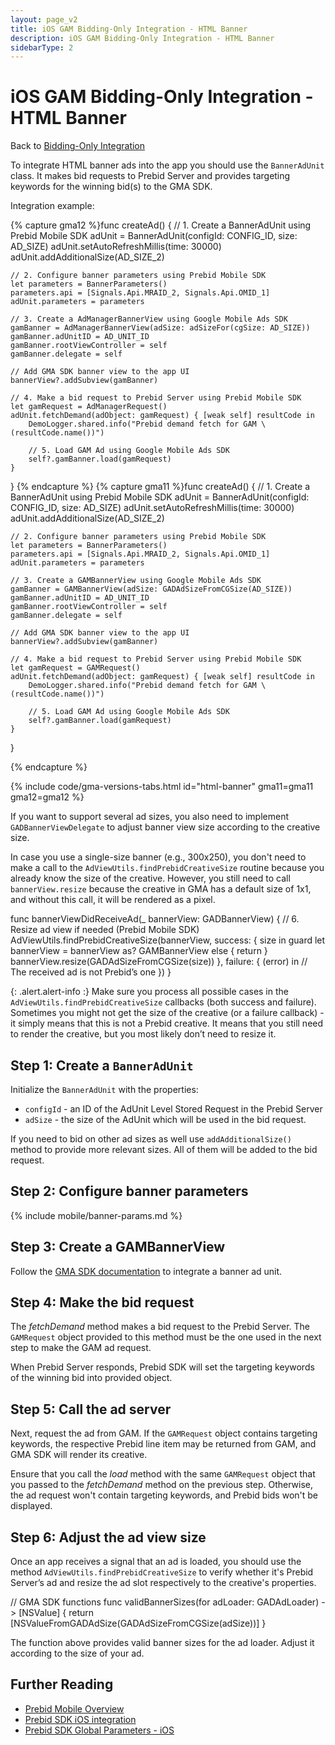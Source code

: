 ```yaml
---
layout: page_v2
title: iOS GAM Bidding-Only Integration - HTML Banner
description: iOS GAM Bidding-Only Integration - HTML Banner
sidebarType: 2
---
```


# iOS GAM Bidding-Only Integration - HTML Banner

Back to [Bidding-Only Integration](/prebid-mobile/pbm-api/ios/ios-sdk-integration-gam-original-api.html#adunit-specific-instructions)

To integrate HTML banner ads into the app you should use the `BannerAdUnit` class. It makes bid requests to Prebid Server and provides targeting keywords for the winning bid(s) to the GMA SDK.

Integration example:

{% capture gma12 %}func createAd() {
    // 1. Create a BannerAdUnit using Prebid Mobile SDK
    adUnit = BannerAdUnit(configId: CONFIG_ID, size: AD_SIZE)
    adUnit.setAutoRefreshMillis(time: 30000)
    adUnit.addAdditionalSize(AD_SIZE_2)
    
    // 2. Configure banner parameters using Prebid Mobile SDK
    let parameters = BannerParameters()
    parameters.api = [Signals.Api.MRAID_2, Signals.Api.OMID_1]
    adUnit.parameters = parameters
    
    // 3. Create a AdManagerBannerView using Google Mobile Ads SDK
    gamBanner = AdManagerBannerView(adSize: adSizeFor(cgSize: AD_SIZE))
    gamBanner.adUnitID = AD_UNIT_ID
    gamBanner.rootViewController = self
    gamBanner.delegate = self
    
    // Add GMA SDK banner view to the app UI
    bannerView?.addSubview(gamBanner)
    
    // 4. Make a bid request to Prebid Server using Prebid Mobile SDK
    let gamRequest = AdManagerRequest()
    adUnit.fetchDemand(adObject: gamRequest) { [weak self] resultCode in
        DemoLogger.shared.info("Prebid demand fetch for GAM \(resultCode.name())")
        
        // 5. Load GAM Ad using Google Mobile Ads SDK
        self?.gamBanner.load(gamRequest)
    }
}
{% endcapture %}
{% capture gma11 %}func createAd() {
    // 1. Create a BannerAdUnit using Prebid Mobile SDK
    adUnit = BannerAdUnit(configId: CONFIG_ID, size: AD_SIZE)
    adUnit.setAutoRefreshMillis(time: 30000)
    adUnit.addAdditionalSize(AD_SIZE_2)
    
    // 2. Configure banner parameters using Prebid Mobile SDK
    let parameters = BannerParameters()
    parameters.api = [Signals.Api.MRAID_2, Signals.Api.OMID_1]
    adUnit.parameters = parameters
    
    // 3. Create a GAMBannerView using Google Mobile Ads SDK
    gamBanner = GAMBannerView(adSize: GADAdSizeFromCGSize(AD_SIZE))
    gamBanner.adUnitID = AD_UNIT_ID
    gamBanner.rootViewController = self
    gamBanner.delegate = self
    
    // Add GMA SDK banner view to the app UI
    bannerView?.addSubview(gamBanner)
    
    // 4. Make a bid request to Prebid Server using Prebid Mobile SDK
    let gamRequest = GAMRequest()
    adUnit.fetchDemand(adObject: gamRequest) { [weak self] resultCode in
        DemoLogger.shared.info("Prebid demand fetch for GAM \(resultCode.name())")
        
        // 5. Load GAM Ad using Google Mobile Ads SDK
        self?.gamBanner.load(gamRequest)
    }
}

{% endcapture %}

{% include code/gma-versions-tabs.html id="html-banner" gma11=gma11 gma12=gma12 %}

If you want to support several ad sizes, you also need to implement `GADBannerViewDelegate` to adjust banner view size according to the creative size.

In case you use a single-size banner (e.g., 300x250), you don't need to make a call to the `AdViewUtils.findPrebidCreativeSize` routine because you already know the size of the creative. However, you still need to call `bannerView.resize` because the creative in GMA has a default size of 1x1, and without this call, it will be rendered as a pixel.

func bannerViewDidReceiveAd(_ bannerView: GADBannerView) {
    // 6. Resize ad view if needed (Prebid Mobile SDK)
    AdViewUtils.findPrebidCreativeSize(bannerView, success: { size in
        guard let bannerView = bannerView as? GAMBannerView else { return }
        bannerView.resize(GADAdSizeFromCGSize(size))
    }, failure: { (error) in
        // The received ad is not Prebid’s one 
    })
}

{: .alert.alert-info :}
Make sure you process all possible cases in the  `AdViewUtils.findPrebidCreativeSize` callbacks (both success and failure).  Sometimes you might not get the size of the creative (or a failure callback) - it simply means that this is not a Prebid creative.  It means that you still need to render the creative, but you most likely don’t need to resize it.

## Step 1: Create a `BannerAdUnit`

Initialize the `BannerAdUnit` with the properties:

- `configId` - an ID of the AdUnit Level Stored Request in the Prebid Server
- `adSize` - the size of the AdUnit which will be used in the bid request.

If you need to bid on other ad sizes as well use `addAdditionalSize()` method to provide more relevant sizes. All of them will be added to the bid request. 

## Step 2: Configure banner parameters

{% include mobile/banner-params.md %}

## Step 3: Create a GAMBannerView

Follow the [GMA SDK documentation](https://developers.google.com/ad-manager/mobile-ads-sdk/ios/banner) to integrate a banner ad unit. 

## Step 4: Make the bid request

The _fetchDemand_ method makes a bid request to the Prebid Server. The `GAMRequest` object provided to this method must be the one used in the next step to make the GAM ad request.

When Prebid Server responds, Prebid SDK will set the targeting keywords of the winning bid into provided object.

## Step 5: Call the ad server

Next, request the ad from GAM. If the `GAMRequest` object contains targeting keywords, the respective Prebid line item may be returned from GAM, and GMA SDK will render its creative. 

Ensure that you call the _load_ method with the same `GAMRequest` object that you passed to the _fetchDemand_ method on the previous step. Otherwise, the ad request won't contain targeting keywords, and Prebid bids won't be displayed.

## Step 6: Adjust the ad view size

Once an app receives a signal that an ad is loaded, you should use the method `AdViewUtils.findPrebidCreativeSize` to verify whether it's Prebid Server’s ad and resize the ad slot respectively to the creative's properties. 

// GMA SDK functions
func validBannerSizes(for adLoader: GADAdLoader) -> [NSValue] {
    return [NSValueFromGADAdSize(GADAdSizeFromCGSize(adSize))]
}

The function above provides valid banner sizes for the ad loader. Adjust it according to the size of your ad.

## Further Reading

- [Prebid Mobile Overview](/prebid-mobile/prebid-mobile.html)
- [Prebid SDK iOS integration](/prebid-mobile/pbm-api/ios/code-integration-ios.html)
- [Prebid SDK Global Parameters - iOS](/prebid-mobile/pbm-api/ios/pbm-targeting-ios.html)
